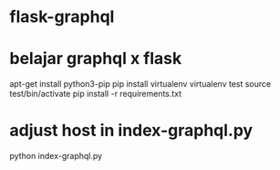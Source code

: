 # flask-graphql
# belajar graphql x flask

apt-get install python3-pip
pip install virtualenv
virtualenv test
source test/bin/activate
pip install -r requirements.txt
# adjust host in index-graphql.py
python index-graphql.py
